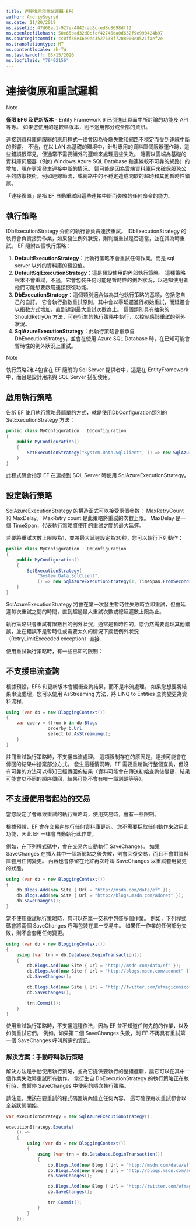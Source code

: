 ```yaml
---
title: 連接復原和重試邏輯-EF6
author: AndriySvyryd
ms.date: 11/20/2019
ms.assetid: 47d68ac1-927e-4842-ab8c-ed8c8698dff2
ms.openlocfilehash: 50e65bed32d0cfcf42746da0d632f9e990424b97
ms.sourcegitcommit: cc0ff36e46e9ed3527638f7208000e8521faef2e
ms.translationtype: MT
ms.contentlocale: zh-TW
ms.lasthandoff: 03/15/2020
ms.locfileid: "79402156"
---
```

# <a name="connection-resiliency-and-retry-logic"></a>連接復原和重試邏輯
> [!NOTE]
> **僅限 EF6 及更新版本** - Entity Framework 6 已引進此頁面中所討論的功能及 API 等等。 如果您使用的是較早版本，則不適用部分或全部的資訊。  

連接到資料庫伺服器的應用程式一律會因為後端失敗和網路不穩定而受到連線中斷的影響。 不過，在以 LAN 為基礎的環境中，針對專用的資料庫伺服器運作時，這些錯誤很罕見，但通常不需要額外的邏輯來處理這些失敗。 隨著以雲端為基礎的資料庫伺服器（例如 Windows Azure SQL Database 和連線較不可靠的網路）的增加，現在更常發生連接中斷的情況。 這可能是因為雲端資料庫用來確保服務公平的防禦技術，例如連線節流，或網路中的不穩定造成間歇的超時和其他暫時性錯誤。  

「連接復原」是指 EF 自動重試因這些連接中斷而失敗的任何命令的能力。  

## <a name="execution-strategies"></a>執行策略  

IDbExecutionStrategy 介面的執行會負責連接重試。 IDbExecutionStrategy 的執行會負責接受作業，如果發生例外狀況，則判斷重試是否適當，並在其為時重試。 EF 隨附四個執行策略：  

1. **DefaultExecutionStrategy**：此執行策略不會重試任何作業，而是 sql server 以外的資料庫的預設值。  
2. **DefaultSqlExecutionStrategy**：這是預設使用的內部執行策略。 這種策略根本不會重試，不過，它會包裝任何可能是暫時性的例外狀況，以通知使用者他們可能想要啟用連接恢復功能。  
3. **DbExecutionStrategy**：這個類別適合做為其他執行策略的基類，包括您自己的自訂。 它會執行指數重試原則，其中會以零延遲進行初始重試，而延遲會以指數方式增加，直到達到最大重試次數為止。 這個類別具有抽象的 ShouldRetryOn 方法，可在衍生的執行策略中執行，以控制應該重試的例外狀況。  
4. **SqlAzureExecutionStrategy**：此執行策略會繼承自 DbExecutionStrategy，並會在使用 Azure SQL Database 時，在已知可能會暫時性的例外狀況上重試。

> [!NOTE]
> 執行策略2和4包含在 EF 隨附的 Sql Server 提供者中，這是在 EntityFramework 中，而且是設計用來與 SQL Server 搭配使用。  

## <a name="enabling-an-execution-strategy"></a>啟用執行策略  

告訴 EF 使用執行策略最簡單的方式，就是使用[DbConfiguration](~/ef6/fundamentals/configuring/code-based.md)類別的 SetExecutionStrategy 方法：  

``` csharp
public class MyConfiguration : DbConfiguration
{
    public MyConfiguration()
    {
        SetExecutionStrategy("System.Data.SqlClient", () => new SqlAzureExecutionStrategy());
    }
}
```  

此程式碼會指示 EF 在連接到 SQL Server 時使用 SqlAzureExecutionStrategy。  

## <a name="configuring-the-execution-strategy"></a>設定執行策略  

SqlAzureExecutionStrategy 的構造函式可以接受兩個參數： MaxRetryCount 和 MaxDelay。 MaxRetry count 是此策略將重試的次數上限。 MaxDelay 是一個 TimeSpan，代表執行策略將使用的重試之間的最大延遲。  

若要將重試次數上限設為1，並將最大延遲設定為30秒，您可以執行下列動作：  

``` csharp
public class MyConfiguration : DbConfiguration
{
    public MyConfiguration()
    {
        SetExecutionStrategy(
            "System.Data.SqlClient",
            () => new SqlAzureExecutionStrategy(1, TimeSpan.FromSeconds(30)));
    }
}
```  

SqlAzureExecutionStrategy 將會在第一次發生暫時性失敗時立即重試，但會延遲每次重試之間的時間，直到超過最大重試次數或總延遲數上限為止。  

執行策略只會重試有限數目的例外狀況，通常是暫時性的，您仍然需要處理其他錯誤，並在錯誤不是暫時性或需要太久的情況下攔截例外狀況（RetryLimitExceeded exception）直接.  

使用重試執行策略時，有一些已知的限制：  

## <a name="streaming-queries-are-not-supported"></a>不支援串流查詢  

根據預設，EF6 和更新版本會緩衝查詢結果，而不是串流處理。 如果您想要將結果串流處理，您可以使用 AsStreaming 方法，將 LINQ to Entities 查詢變更為資料流程。  

``` csharp
using (var db = new BloggingContext())
{
    var query = (from b in db.Blogs
                orderby b.Url
                select b).AsStreaming();
    }
}
```  

註冊重試執行策略時，不支援串流處理。 這項限制存在的原因是，連接可能會在傳回的結果中捨棄部分方式。 發生這種情況時，EF 需要重新執行整個查詢，但沒有可靠的方法可以得知已經傳回的結果（資料可能會在傳送初始查詢後變更，結果可能會以不同的順序傳回，結果可能不會有唯一識別碼等等）。  

## <a name="user-initiated-transactions-are-not-supported"></a>不支援使用者起始的交易  

當您設定了會導致重試的執行策略時，使用交易時，會有一些限制。  

根據預設，EF 會在交易內執行任何資料庫更新。 您不需要採取任何動作來啟用此功能，因此 EF 一律會自動執行此作業。  

例如，在下列程式碼中，會在交易內自動執行 SaveChanges。 如果 SaveChanges 在插入其中一個新網站之後失敗，則會回復交易，而且不會對資料庫套用任何變更。 內容也會停留在允許再次呼叫 SaveChanges 以重試套用變更的狀態。  

``` csharp
using (var db = new BloggingContext())
{
    db.Blogs.Add(new Site { Url = "http://msdn.com/data/ef" });
    db.Blogs.Add(new Site { Url = "http://blogs.msdn.com/adonet" });
    db.SaveChanges();
}
```  

當不使用重試執行策略時，您可以在單一交易中包裝多個作業。 例如，下列程式碼會將兩個 SaveChanges 呼叫包裝在單一交易中。 如果任一作業的任何部分失敗，則不會套用任何變更。  

``` csharp
using (var db = new BloggingContext())
{
    using (var trn = db.Database.BeginTransaction())
    {
        db.Blogs.Add(new Site { Url = "http://msdn.com/data/ef" });
        db.Blogs.Add(new Site { Url = "http://blogs.msdn.com/adonet" });
        db.SaveChanges();

        db.Blogs.Add(new Site { Url = "http://twitter.com/efmagicunicorns" });
        db.SaveChanges();

        trn.Commit();
    }
}
```  

使用重試執行策略時，不支援這種作法，因為 EF 並不知道任何先前的作業，以及如何重試它們。 例如，如果第二個 SaveChanges 失敗，則 EF 不再具有重試第一個 SaveChanges 呼叫所需的資訊。  

### <a name="solution-manually-call-execution-strategy"></a>解決方案：手動呼叫執行策略  

解決方法是手動使用執行策略，並為它提供要執行的整組邏輯，讓它可以在其中一個作業失敗時重試所有動作。 當衍生自 DbExecutionStrategy 的執行策略正在執行時，會暫停 SaveChanges 中使用的隱含執行策略。  

請注意，應該在要重試的程式碼區塊內建立任何內容。 這可確保每次重試都會以全新狀態開始。  

``` csharp
var executionStrategy = new SqlAzureExecutionStrategy();

executionStrategy.Execute(
    () =>
    {
        using (var db = new BloggingContext())
        {
            using (var trn = db.Database.BeginTransaction())
            {
                db.Blogs.Add(new Blog { Url = "http://msdn.com/data/ef" });
                db.Blogs.Add(new Blog { Url = "http://blogs.msdn.com/adonet" });
                db.SaveChanges();

                db.Blogs.Add(new Blog { Url = "http://twitter.com/efmagicunicorns" });
                db.SaveChanges();

                trn.Commit();
            }
        }
    });
```  
